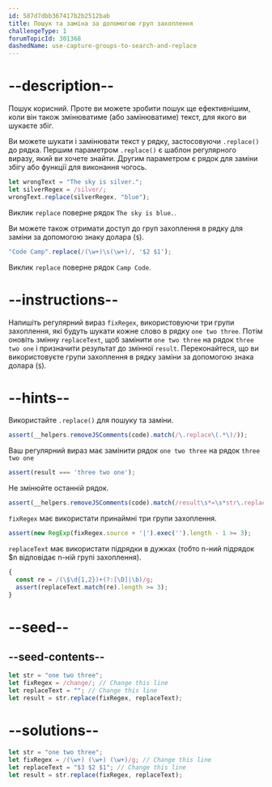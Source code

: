 ```yaml
---
id: 587d7dbb367417b2b2512bab
title: Пошук та заміна за допомогою груп захоплення
challengeType: 1
forumTopicId: 301368
dashedName: use-capture-groups-to-search-and-replace
---
```


# --description--

Пошук корисний. Проте ви можете зробити пошук ще ефективнішим, коли він також змінюватиме (або замінюватиме) текст, для якого ви шукаєте збіг.

Ви можете шукати і замінювати текст у рядку, застосовуючи `.replace()` до рядка. Першим параметром `.replace()` є шаблон регулярного виразу, який ви хочете знайти. Другим параметром є рядок для заміни збігу або функції для виконання чогось.

```js
let wrongText = "The sky is silver.";
let silverRegex = /silver/;
wrongText.replace(silverRegex, "blue");
```

Виклик `replace` поверне рядок `The sky is blue.`.

Ви можете також отримати доступ до груп захоплення в рядку для заміни за допомогою знаку долара (`$`).

```js
"Code Camp".replace(/(\w+)\s(\w+)/, '$2 $1');
```

Виклик `replace` поверне рядок `Camp Code`.

# --instructions--

Напишіть регулярний вираз `fixRegex`, використовуючи три групи захоплення, які будуть шукати кожне слово в рядку `one two three`. Потім оновіть змінну `replaceText`, щоб замінити `one two three` на рядок `three two one` і призначити результат до змінної `result`. Переконайтеся, що ви використовуєте групи захоплення в рядку заміни за допомогою знака долара (`$`).

# --hints--

Використайте `.replace()` для пошуку та заміни.

```js
assert(__helpers.removeJSComments(code).match(/\.replace\(.*\)/));
```

Ваш регулярний вираз має замінити рядок `one two three` на рядок `three two one`

```js
assert(result === 'three two one');
```

Не змінюйте останній рядок.

```js
assert(__helpers.removeJSComments(code).match(/result\s*=\s*str\.replace\(.*?\)/));
```

`fixRegex` має використати принаймні три групи захоплення.

```js
assert(new RegExp(fixRegex.source + '|').exec('').length - 1 >= 3);
```

`replaceText` має використати підрядки в дужках (тобто n-ний підрядок $n відповідає n-ній групі захоплення).

```js
{
  const re = /(\$\d{1,2})+(?:[\D]|\b)/g;
  assert(replaceText.match(re).length >= 3);
}
```

# --seed--

## --seed-contents--

```js
let str = "one two three";
let fixRegex = /change/; // Change this line
let replaceText = ""; // Change this line
let result = str.replace(fixRegex, replaceText);
```

# --solutions--

```js
let str = "one two three";
let fixRegex = /(\w+) (\w+) (\w+)/g; // Change this line
let replaceText = "$3 $2 $1"; // Change this line
let result = str.replace(fixRegex, replaceText);
```

